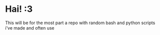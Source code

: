 # Hai! :3

This will be for the most part a repo with random bash and python scripts i've made and often use
